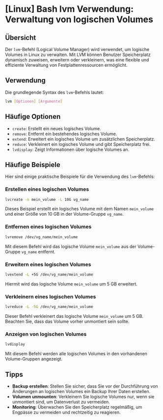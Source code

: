 # [Linux] Bash lvm Verwendung: Verwaltung von logischen Volumes

## Übersicht
Der `lvm`-Befehl (Logical Volume Manager) wird verwendet, um logische Volumes in Linux zu verwalten. Mit LVM können Benutzer Speicherplatz dynamisch zuweisen, erweitern oder verkleinern, was eine flexible und effiziente Verwaltung von Festplattenressourcen ermöglicht.

## Verwendung
Die grundlegende Syntax des `lvm`-Befehls lautet:

```bash
lvm [Optionen] [Argumente]
```

## Häufige Optionen
- `create`: Erstellt ein neues logisches Volume.
- `remove`: Entfernt ein bestehendes logisches Volume.
- `extend`: Erweitert ein logisches Volume um zusätzlichen Speicherplatz.
- `reduce`: Verkleinert ein logisches Volume und gibt Speicherplatz frei.
- `lvdisplay`: Zeigt Informationen über logische Volumes an.

## Häufige Beispiele
Hier sind einige praktische Beispiele für die Verwendung des `lvm`-Befehls:

### Erstellen eines logischen Volumes
```bash
lvcreate -n mein_volume -L 10G vg_name
```
Dieses Beispiel erstellt ein logisches Volume mit dem Namen `mein_volume` und einer Größe von 10 GB in der Volume-Gruppe `vg_name`.

### Entfernen eines logischen Volumes
```bash
lvremove /dev/vg_name/mein_volume
```
Mit diesem Befehl wird das logische Volume `mein_volume` aus der Volume-Gruppe `vg_name` entfernt.

### Erweitern eines logischen Volumes
```bash
lvextend -L +5G /dev/vg_name/mein_volume
```
Hiermit wird das logische Volume `mein_volume` um 5 GB erweitert.

### Verkleinern eines logischen Volumes
```bash
lvreduce -L -5G /dev/vg_name/mein_volume
```
Dieser Befehl verkleinert das logische Volume `mein_volume` um 5 GB. Beachten Sie, dass das Volume vorher unmontiert sein sollte.

### Anzeigen von logischen Volumes
```bash
lvdisplay
```
Mit diesem Befehl werden alle logischen Volumes in den vorhandenen Volume-Gruppen angezeigt.

## Tipps
- **Backup erstellen**: Stellen Sie sicher, dass Sie vor der Durchführung von Änderungen an logischen Volumes ein Backup Ihrer Daten erstellen.
- **Volumen unmounten**: Verkleinern Sie logische Volumes nur, wenn sie unmontiert sind, um Datenverlust zu vermeiden.
- **Monitoring**: Überwachen Sie den Speicherplatz regelmäßig, um Engpässe zu vermeiden und rechtzeitig zu reagieren.